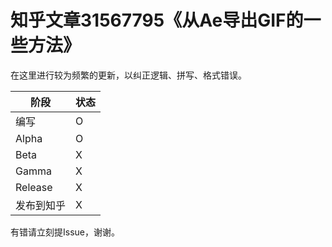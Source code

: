 知乎文章31567795《从Ae导出GIF的一些方法》
========================================

在这里进行较为频繁的更新，以纠正逻辑、拼写、格式错误。

| 阶段 | 状态 |
|-|-|
| 编写 | O |
| Alpha | O |
| Beta | X |
| Gamma | X |
| Release | X |
| 发布到知乎 | X |

有错请立刻提Issue，谢谢。
